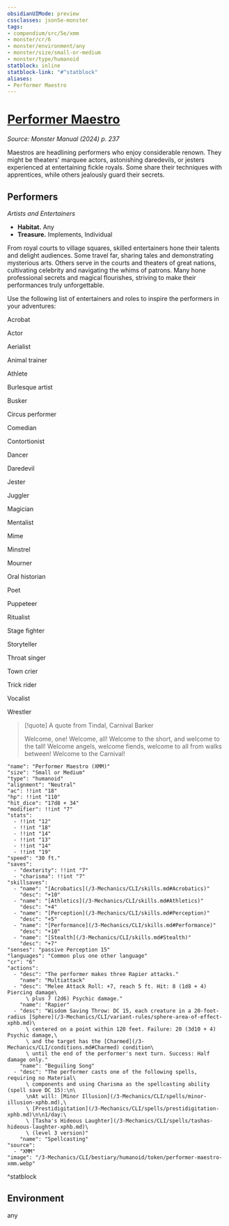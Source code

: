 ```yaml
---
obsidianUIMode: preview
cssclasses: json5e-monster
tags:
- compendium/src/5e/xmm
- monster/cr/6
- monster/environment/any
- monster/size/small-or-medium
- monster/type/humanoid
statblock: inline
statblock-link: "#^statblock"
aliases:
- Performer Maestro
---
```

# [Performer Maestro](3-Mechanics\CLI\bestiary\humanoid/performer-maestro-xmm.md)
*Source: Monster Manual (2024) p. 237*  

Maestros are headlining performers who enjoy considerable renown. They might be theaters' marquee actors, astonishing daredevils, or jesters experienced at entertaining fickle royals. Some share their techniques with apprentices, while others jealously guard their secrets.

## Performers

*Artists and Entertainers*

- **Habitat.** Any  
- **Treasure.** Implements, Individual  

From royal courts to village squares, skilled entertainers hone their talents and delight audiences. Some travel far, sharing tales and demonstrating mysterious arts. Others serve in the courts and theaters of great nations, cultivating celebrity and navigating the whims of patrons. Many hone professional secrets and magical flourishes, striving to make their performances truly unforgettable.

Use the following list of entertainers and roles to inspire the performers in your adventures:

Acrobat

Actor

Aerialist

Animal trainer

Athlete

Burlesque artist

Busker

Circus performer

Comedian

Contortionist

Dancer

Daredevil

Jester

Juggler

Magician

Mentalist

Mime

Minstrel

Mourner

Oral historian

Poet

Puppeteer

Ritualist

Stage fighter

Storyteller

Throat singer

Town crier

Trick rider

Vocalist

Wrestler

> [!quote] A quote from Tindal, Carnival Barker  
> 
> Welcome, one! Welcome, all! Welcome to the short, and welcome to the tall! Welcome angels, welcome fiends, welcome to all from walks between! Welcome to the Carnival!


```statblock
"name": "Performer Maestro (XMM)"
"size": "Small or Medium"
"type": "humanoid"
"alignment": "Neutral"
"ac": !!int "18"
"hp": !!int "110"
"hit_dice": "17d8 + 34"
"modifier": !!int "7"
"stats":
  - !!int "12"
  - !!int "18"
  - !!int "14"
  - !!int "13"
  - !!int "14"
  - !!int "19"
"speed": "30 ft."
"saves":
  - "dexterity": !!int "7"
  - "charisma": !!int "7"
"skillsaves":
  - "name": "[Acrobatics](/3-Mechanics/CLI/skills.md#Acrobatics)"
    "desc": "+10"
  - "name": "[Athletics](/3-Mechanics/CLI/skills.md#Athletics)"
    "desc": "+4"
  - "name": "[Perception](/3-Mechanics/CLI/skills.md#Perception)"
    "desc": "+5"
  - "name": "[Performance](/3-Mechanics/CLI/skills.md#Performance)"
    "desc": "+10"
  - "name": "[Stealth](/3-Mechanics/CLI/skills.md#Stealth)"
    "desc": "+7"
"senses": "passive Perception 15"
"languages": "Common plus one other language"
"cr": "6"
"actions":
  - "desc": "The performer makes three Rapier attacks."
    "name": "Multiattack"
  - "desc": "Melee Attack Roll: +7, reach 5 ft. Hit: 8 (1d8 + 4) Piercing damage\
      \ plus 7 (2d6) Psychic damage."
    "name": "Rapier"
  - "desc": "Wisdom Saving Throw: DC 15, each creature in a 20-foot-radius [Sphere](/3-Mechanics/CLI/variant-rules/sphere-area-of-effect-xphb.md)\
      \ centered on a point within 120 feet. Failure: 20 (3d10 + 4) Psychic damage,\
      \ and the target has the [Charmed](/3-Mechanics/CLI/conditions.md#Charmed) condition\
      \ until the end of the performer's next turn. Success: Half damage only."
    "name": "Beguiling Song"
  - "desc": "The performer casts one of the following spells, requiring no Material\
      \ components and using Charisma as the spellcasting ability (spell save DC 15):\n\
      \nAt will: [Minor Illusion](/3-Mechanics/CLI/spells/minor-illusion-xphb.md),\
      \ [Prestidigitation](/3-Mechanics/CLI/spells/prestidigitation-xphb.md)\n\n1/day:\
      \ [Tasha's Hideous Laughter](/3-Mechanics/CLI/spells/tashas-hideous-laughter-xphb.md)\
      \ (level 3 version)"
    "name": "Spellcasting"
"source":
  - "XMM"
"image": "/3-Mechanics/CLI/bestiary/humanoid/token/performer-maestro-xmm.webp"
```
^statblock

## Environment

any